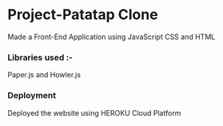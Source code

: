 # Project-Patatap Clone
Made a Front-End Application using JavaScript CSS and HTML
### Libraries used :- 
Paper.js and Howler.js
### Deployment  
Deployed the website using HEROKU Cloud Platform

